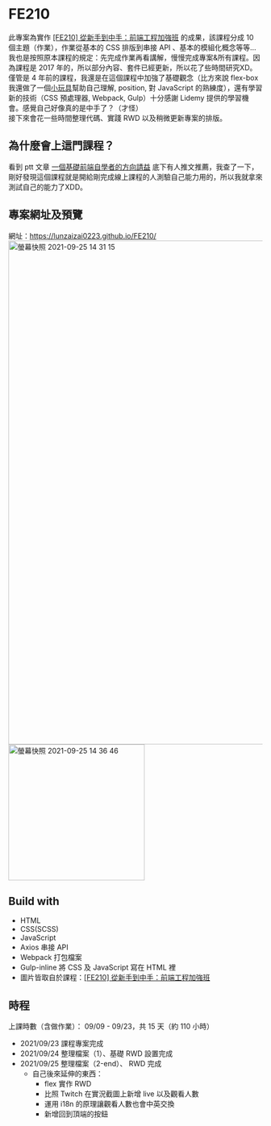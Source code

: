 # FE210
此專案為實作 [[FE210] 從新手到中手：前端工程加強班](https://lidemy.com/p/frontend-intermediate-course) 的成果，該課程分成 10 個主題（作業），作業從基本的 CSS 排版到串接 API 、基本的模組化概念等等...我也是按照原本課程的規定：先完成作業再看講解，慢慢完成專案&所有課程。因為課程是 2017 年的，所以部分內容、套件已經更新，所以花了些時間研究XD。僅管是 4 年前的課程，我還是在這個課程中加強了基礎觀念（比方來說 flex-box 我還做了一個[小玩具](https://github.com/LunZaiZai0223/flex-box-note)幫助自己理解, position, 對 JavaScript 的熟練度），還有學習新的技術（CSS 預處理器, Webpack, Gulp）十分感謝 Lidemy 提供的學習機會。感覺自己好像真的是中手了？（才怪）
<br>接下來會花一些時間整理代碼、實踐 RWD 以及稍微更新專案的排版。
## 為什麼會上這門課程？
看到 ptt 文章 [一個基礎前端自學者的方向請益](https://www.ptt.cc/bbs/Soft_Job/M.1623349112.A.401.html) 底下有人推文推薦，我查了一下，剛好發現這個課程就是開給剛完成線上課程的人測驗自己能力用的，所以我就拿來測試自己的能力了XDD。
## 專案網址及預覽
網址：https://lunzaizai0223.github.io/FE210/
<img width="1000" alt="螢幕快照 2021-09-25 14 31 15" src="https://user-images.githubusercontent.com/77038018/134761544-dd1ff837-e8d8-4e4d-b768-bebd18d6f75c.png">
<img width="270" alt="螢幕快照 2021-09-25 14 36 46" src="https://user-images.githubusercontent.com/77038018/134761547-d1e17fe2-fe31-4ff4-b30b-757f8b5cd332.png">
## Build with
- HTML
- CSS(SCSS)
- JavaScript
- Axios 串接 API
- Webpack 打包檔案
- Gulp-inline 將 CSS 及 JavaScript 寫在 HTML 裡
- 圖片皆取自於課程：[[FE210] 從新手到中手：前端工程加強班](https://lidemy.com/p/frontend-intermediate-course)
## 時程
上課時數（含做作業）： 09/09 - 09/23，共 15 天（約 110 小時）
- 2021/09/23 課程專案完成
- 2021/09/24 整理檔案（1）、基礎 RWD 設置完成
- 2021/09/25 整理檔案（2-end）、 RWD 完成
  - 自己後來延伸的東西：
    - flex 實作 RWD
    - 比照 Twitch 在實況截圖上新增 live 以及觀看人數
    - 運用 i18n 的原理讓觀看人數也會中英交換
    - 新增回到頂端的按鈕
